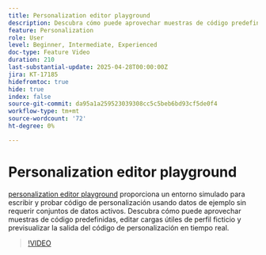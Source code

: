 ```yaml
---
title: Personalization editor playground
description: Descubra cómo puede aprovechar muestras de código predefinidas, editar cargas útiles de perfil ficticio y previsualizar la salida del código de personalización en tiempo real.
feature: Personalization
role: User
level: Beginner, Intermediate, Experienced
doc-type: Feature Video
duration: 210
last-substantial-update: 2025-04-28T00:00:00Z
jira: KT-17185
hidefromtoc: true
hide: true
index: false
source-git-commit: da95a1a259523039308cc5c5beb6bd93cf5de0f4
workflow-type: tm+mt
source-wordcount: '72'
ht-degree: 0%

---
```



# Personalization editor playground

[personalization editor playground](https://experienceleague.adobe.com/en/apps/journey-optimizer/ajo-personalization#) proporciona un entorno simulado para escribir y probar código de personalización usando datos de ejemplo sin requerir conjuntos de datos activos. Descubra cómo puede aprovechar muestras de código predefinidas, editar cargas útiles de perfil ficticio y previsualizar la salida del código de personalización en tiempo real.

>[!VIDEO](https://video.tv.adobe.com/v/3457868/?learn=on&enablevpops)
